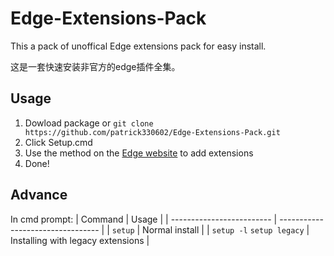 # Edge-Extensions-Pack

This a pack of unoffical Edge extensions pack for easy install.

这是一套快速安装非官方的edge插件全集。

## Usage

1. Dowload package or `git clone https://github.com/patrick330602/Edge-Extensions-Pack.git`
2.  Click Setup.cmd
3.  Use the method on the [Edge website](https://developer.microsoft.com/en-us/microsoft-edge/platform/documentation/extensions/adding-and-removing-extensions/) to add extensions
4. Done!

## Advance
 In cmd prompt:
| Command                   | Usage                             |
| ------------------------- | --------------------------------- |
| `setup`                   | Normal install                    |
| `setup -l` `setup legacy` | Installing with legacy extensions |

